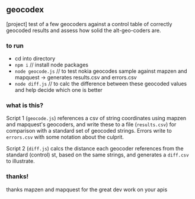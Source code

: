 ## geocodex
[project] test of a few geocoders against a control table of correctly geocoded results and assess how solid the alt-geo-coders are.

### to run

* cd into directory
* `npm i` // install node packages
* `node geocode.js` // to test nokia geocodes sample against mapzen and mapquest -> generates results.csv and errors.csv
* `node diff.js` // to calc the difference between these geocoded values and help decide which one is better

### what is this?

Script 1 (`geocode.js`) references a csv of string coordinates using mapzen and mapquest's geocoders, and write these to a file (`results.csv`) for comparison with a standard set of geocoded strings. Errors write to `errors.csv` with some notation about the culprit.

Script 2 (`diff.js`) calcs the distance each geocoder references from the standard (control) st, based on the same strings, and generates a `diff.csv` to illustrate.

### thanks!

thanks mapzen and mapquest for the great dev work on your apis

